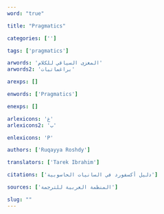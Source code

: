 ```yaml
---
word: "true"

title: "Pragmatics"

categories: ['']

tags: ['pragmatics']

arwords: 'المغزى السياقي للكلام'
arwords2: 'براغماتيات'

arexps: []

enwords: ['Pragmatics']

enexps: []

arlexicons: 'غ'
arlexicons2: 'ب'

enlexicons: 'P'

authors: ['Ruqayya Roshdy']

translators: ['Tarek Ibrahim']

citations: ['دليل أكسفورد في السانيات الحاسوبية']

sources: ['المنظمة العربية للترجمة']

slug: ""
---
```


